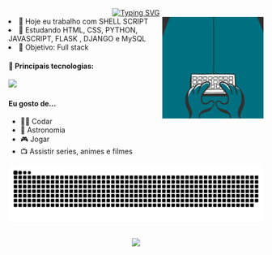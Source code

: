 <div align="center" style="text-align: center;">
  <a href="https://git.io/typing-svg">
    <img src="https://readme-typing-svg.herokuapp.com/?center=true&vCenter=true&color=234BEE&lines=Olá+mundo!+👋;Me+chamo+Ramon+Herdy+😎;Seja+bem+vindo!" alt="Typing SVG">
  </a>
</div>

<img align="right" alt="GIF" width="200" src="https://github.com/Herdy721/Herdy721/blob/main/coding.gif?raw=true">

<li>🔭 Hoje eu trabalho com SHELL SCRIPT </li>
<li>🌱 Estudando HTML, CSS, PYTHON, JAVASCRIPT, FLASK , DJANGO e MySQL</li>
<li>🚩 Objetivo: Full stack</li>



 <h4>🚀 Principais tecnologias: </h4>
<div>
  <img src="https://skillicons.dev/icons?i=bash,html,css,py,flask,mysql,grafana,git,github,gitlab,vscode,&perline=14" />
</div>

<div>
  <h4>Eu gosto de...</h4>
 
  <ul>
    <li>👩‍💻 Codar</li>
    <li>🌌 Astronomia</li>
    <li>🎮 Jogar</li>
    <li>📺 Assistir series, animes e filmes</li>
  </ul>
</div>
          
</div>

<picture>
  <source
    media="(prefers-color-scheme: dark)"
    srcset="https://raw.githubusercontent.com/GabrielVitorGL/GabrielVitorGL/output/github-contribution-grid-snake-dark.svg"
  />
  <source
    media="(prefers-color-scheme: light)"
    srcset="https://raw.githubusercontent.com/GabrielVitorGL/GabrielVitorGL/output/github-contribution-grid-snake.svg"
  />
  <img
    alt="github contribution grid snake animation"
    src="https://raw.githubusercontent.com/GabrielVitorGL/GabrielVitorGL/output/github-contribution-grid-snake.svg"
  />
</picture>

##

<div align="center" style="text-align: center;">
  <a href="https://www.linkedin.com/in/ramon-herdy-617187171" target="_blank"><img src="https://img.shields.io/badge/-LinkedIn-%230077B5?style=for-the-badge&logo=linkedin&logoColor=white" target="_blank"></a> 
</div>




  

  

